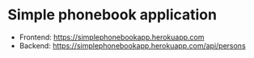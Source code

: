 # Simple phonebook application

* Frontend: <https://simplephonebookapp.herokuapp.com>
* Backend: <https://simplephonebookapp.herokuapp.com/api/persons>

